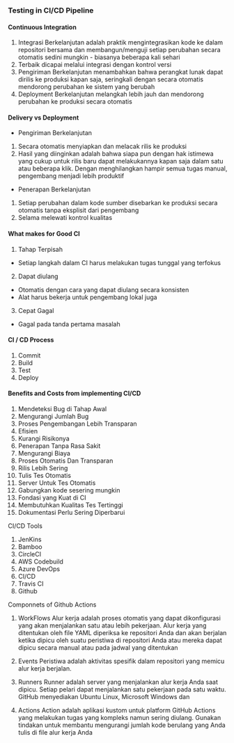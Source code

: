 ### Testing in CI/CD Pipeline

#### Continuous Integration

1. Integrasi Berkelanjutan adalah praktik mengintegrasikan kode ke dalam repositori bersama dan membangun/menguji setiap perubahan secara otomatis sedini mungkin - biasanya beberapa kali sehari
2. Terbaik dicapai melalui integrasi dengan kontrol versi
3. Pengiriman Berkelanjutan menambahkan bahwa perangkat lunak dapat dirilis ke produksi kapan saja, seringkali dengan secara otomatis mendorong perubahan ke sistem yang berubah
4. Deployment Berkelanjutan melangkah lebih jauh dan mendorong perubahan ke produksi secara otomatis

#### Delivery vs Deployment

- Pengiriman Berkelanjutan

1. Secara otomatis menyiapkan dan melacak rilis ke produksi
2. Hasil yang diinginkan adalah bahwa siapa pun dengan hak istimewa yang cukup untuk rilis baru dapat melakukannya kapan saja dalam satu atau beberapa klik. Dengan menghilangkan hampir semua tugas manual, pengembang menjadi lebih produktif

- Penerapan Berkelanjutan

1. Setiap perubahan dalam kode sumber disebarkan ke produksi secara otomatis tanpa eksplisit dari pengembang
2. Selama melewati kontrol kualitas

#### What makes for Good CI

1. Tahap Terpisah

- Setiap langkah dalam CI harus melakukan tugas tunggal yang terfokus

2. Dapat diulang

- Otomatis dengan cara yang dapat diulang secara konsisten
- Alat harus bekerja untuk pengembang lokal juga

3. Cepat Gagal

- Gagal pada tanda pertama masalah

#### CI / CD Process

1. Commit
2. Build
3. Test
4. Deploy

#### Benefits and Costs from implementing CI/CD

1. Mendeteksi Bug di Tahap Awal
2. Mengurangi Jumlah Bug
3. Proses Pengembangan Lebih Transparan
4. Efisien
5. Kurangi Risikonya
6. Penerapan Tanpa Rasa Sakit
7. Mengurangi Biaya
8. Proses Otomatis Dan Transparan
9. Rilis Lebih Sering
10. Tulis Tes Otomatis
11. Server Untuk Tes Otomatis
12. Gabungkan kode sesering mungkin
13. Fondasi yang Kuat di CI
14. Membutuhkan Kualitas Tes Tertinggi
15. Dokumentasi Perlu Sering Diperbarui

CI/CD Tools

1. JenKins
2. Bamboo
3. CircleCI
4. AWS Codebuild
5. Azure DevOps
6. CI/CD
7. Travis CI
8. Github

Componnets of Github Actions

1. WorkFlows
   Alur kerja adalah proses otomatis yang dapat dikonfigurasi yang akan menjalankan satu atau lebih pekerjaan. Alur kerja yang ditentukan oleh file YAML diperiksa ke repositori Anda dan akan berjalan ketika dipicu oleh suatu peristiwa di repositori Anda atau mereka dapat dipicu secara manual atau pada jadwal yang ditentukan

2. Events
   Peristiwa adalah aktivitas spesifik dalam repositori yang memicu alur kerja berjalan.

3. Runners
   Runner adalah server yang menjalankan alur kerja Anda saat dipicu. Setiap pelari dapat menjalankan satu pekerjaan pada satu waktu. GitHub menyediakan Ubuntu Linux, Microsoft Windows dan

4. Actions
   Action adalah aplikasi kustom untuk platform GitHub Actions yang melakukan tugas yang kompleks namun sering diulang. Gunakan tindakan untuk membantu mengurangi jumlah kode berulang yang Anda tulis di file alur kerja Anda
